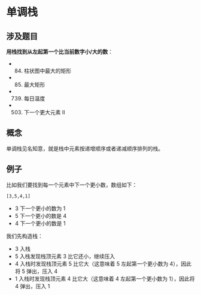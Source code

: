 # 单调栈

## 涉及题目

**用栈找到从左起第一个比当前数字小/大的数**：

* 84. 柱状图中最大的矩形
* 85. 最大矩形
* 739. 每日温度
* 503. 下一个更大元素 II

## 概念

单调栈见名知意，就是栈中元素按递增顺序或者递减顺序排列的栈。

## 例子

比如我们要找到每一个元素中下一个更小数，数组如下：

```bash
[3,5,4,1]
```

* 3 下一个更小的数为 1
* 5 下一个更小的数是 4
* 4 下一个更小的数是 1

我们先构造栈：

* 3 入栈
* 5 入栈发现栈顶元素 3 比它还小，继续压入
* 4 入栈时发现栈顶元素 5 比它大（这意味着 5 左起第一个更小数为 4），因此将 5 弹出，压入 4
* 1 入栈时发现栈顶元素 4 比它大（这意味着 4 左起第一个更小数为 1），因此将 4 弹出，压入 1
